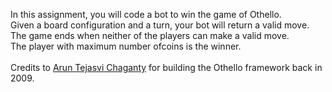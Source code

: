 In this assignment, you will code a bot to win the game of Othello. <br>
Given a board configuration and a turn, your bot will return a valid move. <br>
The game ends when neither of the players can make a valid move. <br>
The player with maximum number ofcoins is the winner.
<br><br>
Credits to [Arun Tejasvi Chaganty](https://arun.chagantys.org/) for building the Othello framework back in 2009.
